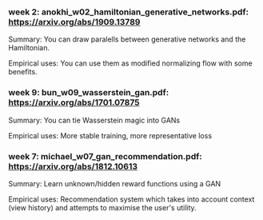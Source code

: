 ### week 2: anokhi_w02_hamiltonian_generative_networks.pdf: https://arxiv.org/abs/1909.13789

Summary: You can draw paralells between generative networks and the Hamiltonian.

Empirical uses: You can use them as modified normalizing flow with some benefits.

### week 9: bun_w09_wasserstein_gan.pdf: https://arxiv.org/abs/1701.07875

Summary: You can tie Wasserstein magic into GANs

Empirical uses: More stable training, more representative loss

### week 7: michael_w07_gan_recommendation.pdf: https://arxiv.org/abs/1812.10613

Summary: Learn unknown/hidden reward functions using a GAN

Empirical uses: Recommendation system which takes into account context (view history) and attempts to maximise the user's utility.

